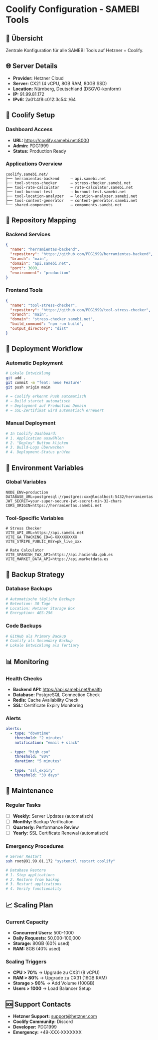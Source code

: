 # Coolify Configuration - SAMEBI Tools

## 🎯 Übersicht
Zentrale Konfiguration für alle SAMEBI Tools auf Hetzner + Coolify.

## 🌐 Server Details
- **Provider:** Hetzner Cloud
- **Server:** CX21 (4 vCPU, 8GB RAM, 80GB SSD)
- **Location:** Nürnberg, Deutschland (DSGVO-konform)
- **IP:** 91.99.81.172
- **IPv6:** 2a01:4f8:c012:3c54::/64

## 🔧 Coolify Setup

### Dashboard Access
- **URL:** https://coolify.samebi.net:8000
- **Admin:** PDG1999
- **Status:** Production Ready

### Applications Overview
```
coolify.samebi.net/
├── herramientas-backend     → api.samebi.net
├── tool-stress-checker      → stress-checker.samebi.net
├── tool-rate-calculator     → rate-calculator.samebi.net
├── tool-burnout-test        → burnout-test.samebi.net
├── tool-location-analyzer   → location-analyzer.samebi.net
├── tool-content-generator   → content-generator.samebi.net
└── shared-components        → components.samebi.net
```

## 📁 Repository Mapping

### Backend Services
```json
{
  "name": "herramientas-backend",
  "repository": "https://github.com/PDG1999/herramientas-backend",
  "branch": "main",
  "domain": "api.samebi.net",
  "port": 3000,
  "environment": "production"
}
```

### Frontend Tools
```json
{
  "name": "tool-stress-checker",
  "repository": "https://github.com/PDG1999/tool-stress-checker", 
  "branch": "main",
  "domain": "stress-checker.samebi.net",
  "build_command": "npm run build",
  "output_directory": "dist"
}
```

## 🚀 Deployment Workflow

### Automatic Deployment
```bash
# Lokale Entwicklung
git add .
git commit -m "feat: neue Feature"
git push origin main

# → Coolify erkennt Push automatisch
# → Build startet automatisch  
# → Deployment auf Production Domain
# → SSL-Zertifikat wird automatisch erneuert
```

### Manual Deployment
```bash
# In Coolify Dashboard:
# 1. Application auswählen
# 2. "Deploy" Button klicken
# 3. Build-Logs überwachen
# 4. Deployment-Status prüfen
```

## 🔐 Environment Variables

### Global Variables
```env
NODE_ENV=production
DATABASE_URL=postgresql://postgres:xxx@localhost:5432/herramientas
JWT_SECRET=your-super-secure-jwt-secret-min-32-chars
CORS_ORIGIN=https://herramientas.samebi.net
```

### Tool-Specific Variables
```env
# Stress Checker
VITE_API_URL=https://api.samebi.net
VITE_GA_TRACKING_ID=G-XXXXXXXXXX
VITE_STRIPE_PUBLIC_KEY=pk_live_xxx

# Rate Calculator  
VITE_SPANISH_TAX_API=https://api.hacienda.gob.es
VITE_MARKET_DATA_API=https://api.marketdata.es
```

## 🔄 Backup Strategy

### Database Backups
```bash
# Automatische tägliche Backups
# Retention: 30 Tage
# Location: Hetzner Storage Box
# Encryption: AES-256
```

### Code Backups
```bash
# GitHub als Primary Backup
# Coolify als Secondary Backup
# Lokale Entwicklung als Tertiary
```

## 📊 Monitoring

### Health Checks
- **Backend API:** https://api.samebi.net/health
- **Database:** PostgreSQL Connection Check
- **Redis:** Cache Availability Check
- **SSL:** Certificate Expiry Monitoring

### Alerts
```yaml
alerts:
  - type: "downtime"
    threshold: "2 minutes"
    notification: "email + slack"
  
  - type: "high_cpu"
    threshold: "80%"
    duration: "5 minutes"
    
  - type: "ssl_expiry"
    threshold: "30 days"
```

## 🔧 Maintenance

### Regular Tasks
- [ ] **Weekly:** Server Updates (automatisch)
- [ ] **Monthly:** Backup Verification
- [ ] **Quarterly:** Performance Review
- [ ] **Yearly:** SSL Certificate Renewal (automatisch)

### Emergency Procedures
```bash
# Server Restart
ssh root@91.99.81.172 "systemctl restart coolify"

# Database Restore
# 1. Stop applications
# 2. Restore from backup
# 3. Restart applications
# 4. Verify functionality
```

## 📈 Scaling Plan

### Current Capacity
- **Concurrent Users:** 500-1000
- **Daily Requests:** 50,000-100,000
- **Storage:** 80GB (60% used)
- **RAM:** 8GB (40% used)

### Scaling Triggers
- **CPU > 70%** → Upgrade zu CX31 (8 vCPU)
- **RAM > 80%** → Upgrade zu CX31 (16GB RAM)
- **Storage > 90%** → Add Volume (100GB)
- **Users > 1000** → Load Balancer Setup

## 🆘 Support Contacts
- **Hetzner Support:** support@hetzner.com
- **Coolify Community:** Discord
- **Developer:** PDG1999
- **Emergency:** +49-XXX-XXXXXXX
